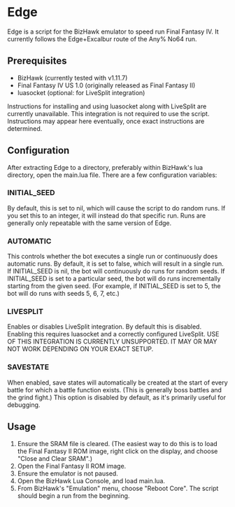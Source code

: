 # Edge

Edge is a script for the BizHawk emulator to speed run Final Fantasy IV. It
currently follows the Edge+Excalbur route of the Any% No64 run.

## Prerequisites

* BizHawk (currently tested with v1.11.7)
* Final Fantasy IV US 1.0 (originally released as Final Fantasy II)
* luasocket (optional: for LiveSplit integration)

Instructions for installing and using luasocket along with LiveSplit are
currently unavailable. This integration is not required to use the script.
Instructions may appear here eventually, once exact instructions are determined.

## Configuration

After extracting Edge to a directory, preferably within BizHawk's lua directory,
open the main.lua file. There are a few configuration variables:

### INITIAL_SEED

By default, this is set to nil, which will cause the script to do random runs.
If you set this to an integer, it will instead do that specific run. Runs are
generally only repeatable with the same version of Edge.

### AUTOMATIC

This controls whether the bot executes a single run or continuously does
automatic runs. By default, it is set to false, which will result in a single
run. If INITIAL_SEED is nil, the bot will continuously do runs for random
seeds. If INITIAL_SEED is set to a particular seed, the bot will do runs
incrementally starting from the given seed. (For example, if INITIAL_SEED is set
to 5, the bot will do runs with seeds 5, 6, 7, etc.)

### LIVESPLIT

Enables or disables LiveSplit integration. By default this is disabled. Enabling
this requires luasocket and a correctly configured LiveSplit. USE OF THIS
INTEGRATION IS CURRENTLY UNSUPPORTED. IT MAY OR MAY NOT WORK DEPENDING ON YOUR
EXACT SETUP.

### SAVESTATE

When enabled, save states will automatically be created at the start of every
battle for which a battle function exists. (This is generally boss battles and
the grind fight.) This option is disabled by default, as it's primarily useful
for debugging.

## Usage

1. Ensure the SRAM file is cleared. (The easiest way to do this is to load the
   Final Fantasy II ROM image, right click on the display, and choose "Close and
   Clear SRAM".)
2. Open the Final Fantasy II ROM image.
3. Ensure the emulator is not paused.
4. Open the BizHawk Lua Console, and load main.lua.
5. From BizHawk's "Emulation" menu, choose "Reboot Core". The script should
   begin a run from the beginning.
